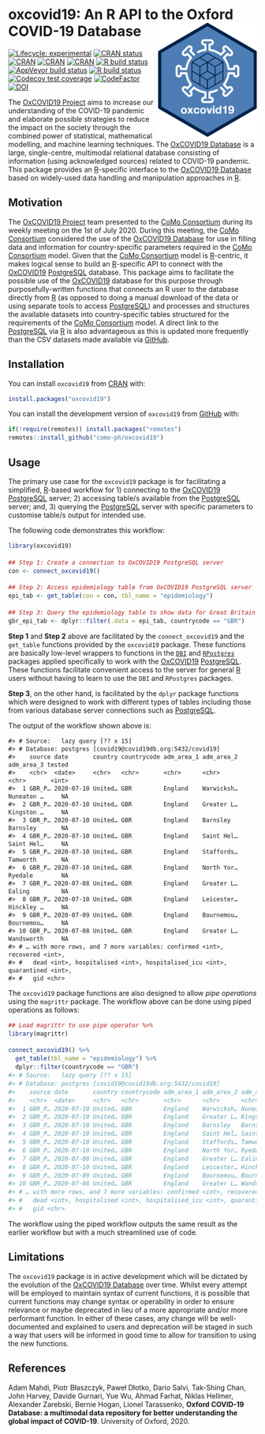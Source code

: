 
<!-- README.md is generated from README.Rmd. Please edit that file -->

# oxcovid19: An R API to the Oxford COVID-19 Database <img src="man/figures/oxcovid19.png" width="200px" align="right" />

<!-- badges: start -->

[![Lifecycle:
experimental](https://img.shields.io/badge/lifecycle-experimental-orange.svg)](https://www.tidyverse.org/lifecycle/#experimental)
[![CRAN
status](https://www.r-pkg.org/badges/version/oxcovid19)](https://CRAN.R-project.org/package=oxcovid19)
[![CRAN](https://img.shields.io/cran/l/oxcovid19.svg)](https://CRAN.R-project.org/package=oxcovid19)
[![CRAN](http://cranlogs.r-pkg.org/badges/oxcovid19)](https://CRAN.R-project.org/package=oxcovid19)
[![CRAN](http://cranlogs.r-pkg.org/badges/grand-total/oxcovid19)](https://CRAN.R-project.org/package=oxcovid19)
[![R build
status](https://github.com/como-ph/oxcovid19/workflows/R-CMD-check/badge.svg)](https://github.com/como-ph/oxcovid19/actions)
[![AppVeyor build
status](https://ci.appveyor.com/api/projects/status/github/como-ph/oxcovid19?branch=master&svg=true)](https://ci.appveyor.com/project/como-ph/oxcovid19)
[![R build
status](https://github.com/como-ph/oxcovid19/workflows/test-coverage/badge.svg)](https://github.com/como-ph/oxcovid19/actions)
[![Codecov test
coverage](https://codecov.io/gh/como-ph/oxcovid19/branch/master/graph/badge.svg)](https://codecov.io/gh/como-ph/oxcovid19?branch=master)
[![CodeFactor](https://www.codefactor.io/repository/github/como-ph/oxcovid19/badge)](https://www.codefactor.io/repository/github/como-ph/oxcovid19)
[![DOI](https://zenodo.org/badge/276818770.svg)](https://zenodo.org/badge/latestdoi/276818770)
<!-- badges: end -->

The [OxCOVID19 Project](https://covid19.eng.ox.ac.uk) aims to increase
our understanding of the COVID-19 pandemic and elaborate possible
strategies to reduce the impact on the society through the combined
power of statistical, mathematical modelling, and machine learning
techniques. The [OxCOVID19 Database](https://covid19.eng.ox.ac.uk) is a
large, single-centre, multimodal relational database consisting of
information (using acknowledged sources) related to COVID-19 pandemic.
This package provides an [R](https://www.r-project.org)-specific
interface to the [OxCOVID19 Database](https://covid19.eng.ox.ac.uk)
based on widely-used data handling and manipulation approaches in
[R](https://www.r-project.org).

## Motivation

The [OxCOVID19 Project](https://covid19.eng.ox.ac.uk) team presented to
the [CoMo
Consortium](https://www.tropicalmedicine.ox.ac.uk/news/como-consortium-the-covid-19-pandemic-modelling-in-context)
during its weekly meeting on the 1st of July 2020. During this meeting,
the [CoMo
Consortium](https://www.tropicalmedicine.ox.ac.uk/news/como-consortium-the-covid-19-pandemic-modelling-in-context)
considered the use of the [OxCOVID19
Database](http://covid19.eng.ox.ac.uk/) for use in filling data and
information for country-specific parameters required in the [CoMo
Consortium](https://www.tropicalmedicine.ox.ac.uk/news/como-consortium-the-covid-19-pandemic-modelling-in-context)
model. Given that the [CoMo
Consortium](https://www.tropicalmedicine.ox.ac.uk/news/como-consortium-the-covid-19-pandemic-modelling-in-context)
model is [R](https://www.r-project.org)-centric, it makes logical sense
to build an [R](https://www.r-project.org)-specific API to connect with
the [OxCOVID19](https://covid19.eng.ox.ac.uk)
[PostgreSQL](https://www.postgresql.org) database. This package aims to
facilitate the possible use of the
[OxCOVID19](https://covid19.eng.ox.ac.uk) database for this purpose
through purposefully-written functions that connects an R user to the
database directly from [R](https://www.r-project.org) (as opposed to
doing a manual download of the data or using separate tools to access
[PostgreSQL](https://www.postgresql.org)) and processes and structures
the available datasets into country-specific tables structured for the
requirements of the [CoMo
Consortium](https://www.tropicalmedicine.ox.ac.uk/news/como-consortium-the-covid-19-pandemic-modelling-in-context)
model. A direct link to the [PostgreSQL](https://www.postgresql.org) via
[R](https://www.r-project.org) is also advantageous as this is updated
more frequently than the CSV datasets made available via
[GitHub](https://github.com/covid19db/data).

## Installation

You can install `oxcovid19` from [CRAN](https://cran.r-project.org)
with:

``` r
install.packages("oxcovid19")
```

You can install the development version of `oxcovid19` from
[GitHub](https://github.com/como-ph/oxcovid19) with:

``` r
if(!require(remotes)) install.packages("remotes")
remotes::install_github("como-ph/oxcovid19")
```

## Usage

The primary use case for the `oxcovid19` package is for facilitating a
simplified, [R](https://www.r-project.org)-based workflow for 1)
connecting to the [OxCOVID19](https://covid19.eng.ox.ac.uk)
[PostgreSQL](https://www.postgresql.org) server; 2) accessing table/s
available from the [PostgreSQL](https://www.postgresql.org) server; and,
3) querying the [PostgreSQL](https://www.postgresql.org) server with
specific parameters to customise table/s output for intended use.

The following code demonstrates this workflow:

``` r
library(oxcovid19)

## Step 1: Create a connection to OxCOVID19 PostgreSQL server
con <- connect_oxcovid19()

## Step 2: Access epidemiology table from OxCOVID19 PostgreSQL server
epi_tab <- get_table(con = con, tbl_name = "epidemiology")

## Step 3: Query the epidemiology table to show data for Great Britain
gbr_epi_tab <- dplyr::filter(.data = epi_tab, countrycode == "GBR")
```

**Step 1** and **Step 2** above are facilitated by the
`connect_oxcovid19` and the `get_table` functions provided by the
`oxcovid19` package. These functions are basically low-level wrappers to
functions in the [`DBI`](https://db.rstudio.com/dbi/) and
[`RPostgres`](https://rpostgres.r-dbi.org) packages applied specifically
to work with the [OxCOVID19](https://covid19.eng.ox.ac.uk)
[PostgreSQL](https://www.postgresql.org). These functions facilitate
convenient access to the server for general
[R](https://www.r-project.org) users without having to learn to use the
`DBI` and `RPostgres` packages.

**Step 3**, on the other hand, is facilitated by the `dplyr` package
functions which were designed to work with different types of tables
including those from various database server connections such as
[PostgreSQL](https://www.postgresql.org).

The output of the workflow shown above is:

    #> # Source:   lazy query [?? x 15]
    #> # Database: postgres [covid19@covid19db.org:5432/covid19]
    #>    source date       country countrycode adm_area_1 adm_area_2 adm_area_3 tested
    #>    <chr>  <date>     <chr>   <chr>       <chr>      <chr>      <chr>       <int>
    #>  1 GBR_P… 2020-07-10 United… GBR         England    Warwicksh… Nuneaton …     NA
    #>  2 GBR_P… 2020-07-10 United… GBR         England    Greater L… Kingston …     NA
    #>  3 GBR_P… 2020-07-10 United… GBR         England    Barnsley   Barnsley       NA
    #>  4 GBR_P… 2020-07-10 United… GBR         England    Saint Hel… Saint Hel…     NA
    #>  5 GBR_P… 2020-07-10 United… GBR         England    Staffords… Tamworth       NA
    #>  6 GBR_P… 2020-07-10 United… GBR         England    North Yor… Ryedale        NA
    #>  7 GBR_P… 2020-07-08 United… GBR         England    Greater L… Ealing         NA
    #>  8 GBR_P… 2020-07-10 United… GBR         England    Leicester… Hinckley …     NA
    #>  9 GBR_P… 2020-07-09 United… GBR         England    Bournemou… Bournemou…     NA
    #> 10 GBR_P… 2020-07-08 United… GBR         England    Greater L… Wandsworth     NA
    #> # … with more rows, and 7 more variables: confirmed <int>, recovered <int>,
    #> #   dead <int>, hospitalised <int>, hospitalised_icu <int>, quarantined <int>,
    #> #   gid <chr>

The `oxcovid19` package functions are also designed to allow *pipe
operations* using the `magrittr` package. The workflow above can be done
using piped operations as follows:

``` r
## Load magrittr to use pipe operator %>%
library(magrittr)

connect_oxcovid19() %>%
  get_table(tbl_name = "epidemiology") %>%
  dplyr::filter(countrycode == "GBR")
#> # Source:   lazy query [?? x 15]
#> # Database: postgres [covid19@covid19db.org:5432/covid19]
#>    source date       country countrycode adm_area_1 adm_area_2 adm_area_3 tested
#>    <chr>  <date>     <chr>   <chr>       <chr>      <chr>      <chr>       <int>
#>  1 GBR_P… 2020-07-10 United… GBR         England    Warwicksh… Nuneaton …     NA
#>  2 GBR_P… 2020-07-10 United… GBR         England    Greater L… Kingston …     NA
#>  3 GBR_P… 2020-07-10 United… GBR         England    Barnsley   Barnsley       NA
#>  4 GBR_P… 2020-07-10 United… GBR         England    Saint Hel… Saint Hel…     NA
#>  5 GBR_P… 2020-07-10 United… GBR         England    Staffords… Tamworth       NA
#>  6 GBR_P… 2020-07-10 United… GBR         England    North Yor… Ryedale        NA
#>  7 GBR_P… 2020-07-08 United… GBR         England    Greater L… Ealing         NA
#>  8 GBR_P… 2020-07-10 United… GBR         England    Leicester… Hinckley …     NA
#>  9 GBR_P… 2020-07-09 United… GBR         England    Bournemou… Bournemou…     NA
#> 10 GBR_P… 2020-07-08 United… GBR         England    Greater L… Wandsworth     NA
#> # … with more rows, and 7 more variables: confirmed <int>, recovered <int>,
#> #   dead <int>, hospitalised <int>, hospitalised_icu <int>, quarantined <int>,
#> #   gid <chr>
```

The workflow using the piped workflow outputs the same result as the
earlier workflow but with a much streamlined use of code.

## Limitations

The `oxcovid19` package is in active development which will be dictated
by the evolution of the [OxCOVID19
Database](http://covid19.eng.ox.ac.uk/) over time. Whilst every attempt
will be employed to maintain syntax of current functions, it is possible
that current functions may change syntax or operability in order to
ensure relevance or maybe deprecated in lieu of a more appropriate
and/or more performant function. In either of these cases, any change
will be well-documented and explained to users and deprecation will be
staged in such a way that users will be informed in good time to allow
for transition to using the new functions.

## References

Adam Mahdi, Piotr Błaszczyk, Paweł Dłotko, Dario Salvi, Tak-Shing Chan,
John Harvey, Davide Gurnari, Yue Wu, Ahmad Farhat, Niklas Hellmer,
Alexander Zarebski, Bernie Hogan, Lionel Tarassenko, **Oxford COVID-19
Database: a multimodal data repository for better understanding the
global impact of COVID-19**. University of Oxford, 2020.
